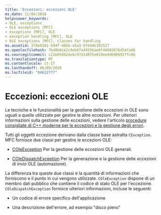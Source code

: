 ```yaml
---
title: 'Eccezioni: eccezioni OLE'
ms.date: 11/04/2016
helpviewer_keywords:
- OLE, exceptions
- OLE exceptions [MFC]
- exceptions [MFC], OLE
- exception handling [MFC], OLE
- OLE exceptions [MFC], classes for handling
ms.assetid: 2f8e0161-b94f-48bb-a5a2-6f644b192527
ms.openlocfilehash: 7bd0b0cb2c9eb6fe49356ae8fd4602676d54fa66
ms.sourcegitcommit: c21b05042debc97d14875e019ee9d698691ffc0b
ms.translationtype: MT
ms.contentlocale: it-IT
ms.lasthandoff: 06/09/2020
ms.locfileid: "84622777"
---
```

# <a name="exceptions-ole-exceptions"></a>Eccezioni: eccezioni OLE

Le tecniche e le funzionalità per la gestione delle eccezioni in OLE sono uguali a quelle utilizzate per gestire le altre eccezioni. Per ulteriori informazioni sulla gestione delle eccezioni, vedere l'articolo [procedure consigliate di C++ moderne per le eccezioni e la gestione degli errori](../cpp/errors-and-exception-handling-modern-cpp.md).

Tutti gli oggetti eccezione derivano dalla classe base astratta `CException`. MFC fornisce due classi per gestire le eccezioni OLE:

- [COleException](reference/coleexception-class.md) Per la gestione delle eccezioni OLE generali.

- [COleDispatchException](reference/coledispatchexception-class.md) Per la generazione e la gestione delle eccezioni di invio OLE (automazione).

La differenza tra queste due classi è la quantità di informazioni che forniscono e il punto in cui vengono utilizzate. `COleException` dispone di un membro dati pubblico che contiene il codice di stato OLE per l'eccezione. `COleDispatchException` fornisce ulteriori informazioni, incluse le seguenti:

- Un codice di errore specifico dell'applicazione

- Una descrizione dell'errore, ad esempio "disco pieno"

- Una Guida contestuale attraverso cui l'applicazione può fornire informazioni aggiuntive per l'utente

- Il nome del file della Guida dell'applicazione

- Il nome dell'applicazione che ha generato l'eccezione

`COleDispatchException` fornisce più informazioni, pertanto può essere utilizzata con prodotti quali Microsoft Visual Basic. La descrizione dell'errore verbale può essere utilizzata in una finestra di messaggio o in un'altra notifica; le informazioni della Guida possono essere utilizzate per consentire all'utente di rispondere alle condizioni che hanno causato l'eccezione.

Due funzioni globali corrispondono alle due classi di eccezioni OLE: [AfxThrowOleException](reference/exception-processing.md#afxthrowoleexception) e [AfxThrowOleDispatchException](reference/exception-processing.md#afxthrowoledispatchexception). Utilizzarle per generare rispettivamente eccezioni OLE generali ed eccezioni OLE dispatch.

## <a name="see-also"></a>Vedere anche

[Gestione delle eccezioni](exception-handling-in-mfc.md)
